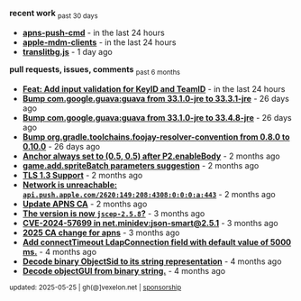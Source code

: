 **recent work** <sub>past 30 days</sub>

  - **[apns-push-cmd](https://github.com/petarov/apns-push-cmd)** - in the last 24 hours
  - **[apple-mdm-clients](https://github.com/petarov/apple-mdm-clients)** - in the last 24 hours
  - **[translitbg.js](https://github.com/petarov/translitbg.js)** - 1 day ago

**pull requests, issues, comments** <sub>past 6 months</sub>

  - **[Feat: Add input validation for KeyID and TeamID](https://github.com/petarov/apns-push-cmd/pull/14)** - in the last 24 hours
  - **[Bump com.google.guava:guava from 33.1.0-jre to 33.3.1-jre](https://github.com/petarov/apple-mdm-clients/pull/6#issuecomment-2835049988)** - 26 days ago
  - **[Bump com.google.guava:guava from 33.1.0-jre to 33.4.8-jre](https://github.com/petarov/apple-mdm-clients/pull/3#issuecomment-2834568299)** - 26 days ago
  - **[Bump org.gradle.toolchains.foojay-resolver-convention from 0.8.0 to 0.10.0](https://github.com/petarov/apple-mdm-clients/pull/1#issuecomment-2834560869)** - 26 days ago
  - **[Anchor always set to (0.5, 0.5) after P2.enableBody](https://github.com/phaserjs/phaser/issues/938)** - 2 months ago
  - **[game.add.spriteBatch parameters suggestion](https://github.com/phaserjs/phaser/issues/1000)** - 2 months ago
  - **[TLS 1.3 Support](https://github.com/eclipse-vertx/vert.x/issues/2729#issuecomment-2701144322)** - 2 months ago
  - **[Network is unreachable: `api.push.apple.com/2620:149:208:4308:0:0:0:a:443`](https://github.com/jchambers/pushy/issues/1044#issuecomment-2698360200)** - 2 months ago
  - **[Update APNS CA](https://github.com/petarov/apns-push-cmd/issues/11)** - 2 months ago
  - **[The version is now `jscep-2.5.8`?](https://github.com/seize-the-dave/jscep/issues/364)** - 3 months ago
  - **[CVE-2024-57699 in net.minidev:json-smart@2.5.1](https://github.com/AzureAD/microsoft-authentication-library-for-java/issues/908#issuecomment-2666788607)** - 3 months ago
  - **[2025 CA change for apns](https://github.com/jchambers/pushy/issues/1098#issuecomment-2642780976)** - 3 months ago
  - **[Add connectTimeout LdapConnection field with default value of 5000 ms.](https://github.com/fengtan/ldap-explorer/pull/63)** - 4 months ago
  - **[Decode binary ObjectSid to its string representation](https://github.com/fengtan/ldap-explorer/pull/62)** - 4 months ago
  - **[Decode objectGUI from binary string.](https://github.com/fengtan/ldap-explorer/pull/60#issuecomment-2560302176)** - 4 months ago

<sub>updated: 2025-05-25 | gh(@]vexelon.net | [sponsorship](https://liberapay.com/petarov)</sub>